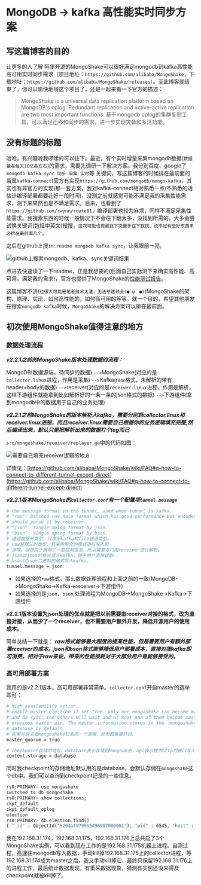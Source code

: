 # MongoDB -> kafka 高性能实时同步方案

## 写这篇博客的目的
让更多的人了解 阿里开源的MongoShake可以很好满足mongodb到kafka高性能高可用实时同步需求（项目地址：`https://github.com/alibaba/MongoShake`，下载地址：`https://github.com/alibaba/MongoShake/releases`）。至此博客就结束了，你可以愉快地啃这个项目了。还是一起来看一下官方的描述：
> MongoShake is a universal data replication platform based on MongoDB's oplog. Redundant replication and active-active replication are two most important functions. 基于mongodb oplog的集群复制工具，可以满足迁移和同步的需求，进一步实现灾备和多活功能。

## 没有标题的标题

哈哈，有兴趣听我啰嗦的可以往下。最近，有个实时增量采集mongodb数据(`数据量在每天10亿条左右`)的需求，需要先调研一下解决方案。我分别百度、google了`mongodb kafka sync 同步 采集 实时`等 关键词，写这篇博客的时候排在最前面的当属`kafka-connect`(官方有实现`https://github.com/mongodb/mongo-kafka`，其实也有非官方的实现)那一套方案，我对kafka-connect相对熟悉一点(不熟悉的话估计编译部署都要花好一段时间)，没测之前就感觉可能不满足我的采集性能需求，测下来果然也是不满足需求。后来，也看到了`https://github.com/rwynn/route81`，编译部署也较为麻烦，同样不满足采集性能需求。我搜索东西的时候一般情况下不会往下翻太多，没找到所需的，大多会尝试换关键词(包括中英文)搜搜，`这次可能也提醒我下次要多往下找找，说不定有些好东西未必排在最前面几个`。

之后在github上搜`in:readme mongodb kafka sync`，让我眼前一亮。

![github上搜索mongodb、kafka、sync关键词结果](https://img2018.cnblogs.com/blog/1546632/202002/1546632-20200218230148278-198252635.png)

点进去快速读了一下readme，正是我想要的(后面自己实际测下来确实高性能、高可用，满足我的需求)，官方也提供了MongoShake的[性能测试报告](https://github.com/alibaba/MongoShake/wiki/MongoShake-Performance-Document)。

这篇博客不讲(`也很大可能是笔者技术太渣，无法参透领会(●´ω｀●)`)MongoShake的架构、原理、实现，如何高性能的，如何高可用的等等。就一个目的，希望其他朋友在搜索`mongodb kafka`时候，`MongoShake`的解决方案可以排在最前面。

## 初次使用MongoShake值得注意的地方

### 数据处理流程
***v2.2.1之前的MongoShake版本处理数据的流程：***

MongoDB(数据源端，待同步的数据)
`-->`MongoShake(对应的是`collector.linux`进程，作用是采集)
`-->`Kafka(raw格式，未解析的带有header+body的数据)
`-->`receiver(对应的是`receiver.linux`进程，作用是解析，这样下游组件就能拿到比如解析好的一条一条的json格式的数据)
`-->`下游组件(拿到mongodb中的数据用于自己的业务处理)

***v2.2.1之前MongoShake的版本解析入kafka，需要分别启collector.linux和receiver.linux进程，而且receiver.linux需要自己根据你的业务逻辑填充完整,然后编译出来，默认只是把解析出来的数据打个log而已***

`src/mongoshake/receiver/replayer.go`中的代码如图：

![需要自己填充receiver逻辑的地方](https://img2018.cnblogs.com/blog/1546632/202002/1546632-20200219005031066-1197176266.png)

详情见：[https://github.com/alibaba/MongoShake/wiki/FAQ#q-how-to-connect-to-different-tunnel-except-direct](https://github.com/alibaba/MongoShake/wiki/FAQ#q-how-to-connect-to-different-tunnel-except-direct)

***v2.2.1版本MongoShake的`collector.conf`有一个配置项`tunnel.message`***
```sh
# the message format in the tunnel, used when tunnel is kafka.
# "raw": batched raw data format which has good performance but encoded so that users
# should parse it by receiver.
# "json": single oplog format by json.
# "bson": single oplog format by bson.
# 通道数据的类型，只用于kafka和file通道类型。
# raw是默认的类型，其采用聚合的模式进行写入和
# 读取，但是由于携带了一些控制信息，所以需要专门用receiver进行解析。
# json以json的格式写入kafka，便于用户直接读取。
# bson以bson二进制的格式写入kafka。
tunnel.message = json
```
- 如果选择的`raw`格式，那么数据处理流程和上面之前的一致(MongoDB->MongoShake->Kafka->receiver->下游组件)
- 如果选择的是`json`、`bson`,处理流程为MongoDB->MongoShake->Kafka->下游组件

**v2.2.1版本设置为json处理的优点就是把以前需要由receiver对接的格式，改为直接对接，从而少了一个receiver，也不需要用户额外开发，降低开源用户的使用成本。**

简单总结一下就是：
***raw格式能够最大程度的提高性能，但是需要用户有额外部署receiver的成本。json和bson格式能够降低用户部署成本，直接对接kafka即可消费，相对于raw来说，带来的性能损耗对于大部分用户是能够接受的。***

### 高可用部署方案

我用的是v2.2.1版本，高可用部署非常简单。`collector.conf`开启master的选举即可：
```sh
# high availability option.
# enable master election if set true. only one mongoshake can become master
# and do sync, the others will wait and at most one of them become master once
# previous master die. The master information stores in the `mongoshake` db in the source
# database by default.
# 如果开启主备mongoshake拉取同一个源端，此参数需要开启。
master_quorum = true

# checkpoint存储的地址，database表示存储到MongoDB中，api表示提供http的接口写入checkpoint。
context.storage = database
```
同时我checkpoint的存储地址默认用的是database，会默认存储在`mongoshake`这个db中。我们可以查询到checkpoint记录的一些信息。
```sh
rs0:PRIMARY> use mongoshake
switched to db mongoshake
rs0:PRIMARY> show collections;
ckpt_default
ckpt_default_oplog
election
rs0:PRIMARY> db.election.find()
{ "_id" : ObjectId("5204af979955496907000001"), "pid" : 6545, "host" : "192.168.31.175", "heartbeat" : NumberLong(1582045562) }
```
我在192.168.31.174，192.168.31.175，192.168.31.176上总共启了3个MongoShake实例，可以看到现在工作的是192.168.31.175机器上进程。自测过程，高速往mongodb写入数据，手动kill掉192.168.31.175上的collector进程，等192.168.31.174成为master之后，我又手动kill掉它，最终只保留192.168.31.176上的进程工作，最后统计数据发现，有重采数据现象，猜测有实例还没来得及checkpoint就被kill掉了。